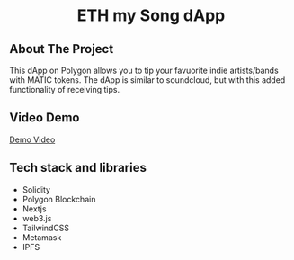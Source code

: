 <p align="center">
  <h1 align="center">ETH my Song dApp</h1>
</p>

## About The Project

This dApp on Polygon allows you to tip your favuorite indie artists/bands with MATIC tokens. The dApp is similar to soundcloud, but with this added functionality of receiving tips.

## Video Demo
[Demo Video](https://www.youtube.com/watch?v=U_RKD7fRYJE)

## Tech stack and libraries
 - Solidity
 - Polygon Blockchain
 - Nextjs
 - web3.js
 - TailwindCSS
 - Metamask
 - IPFS
